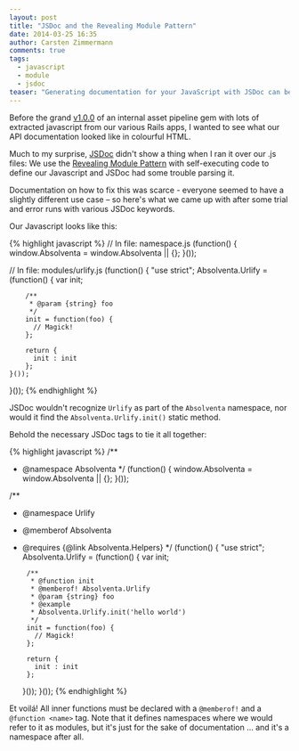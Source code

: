 ```yaml
---
layout: post
title: "JSDoc and the Revealing Module Pattern"
date: 2014-03-25 16:35
author: Carsten Zimmermann
comments: true
tags:
  - javascript
  - module
  - jsdoc
teaser: "Generating documentation for your JavaScript with JSDoc can be tricky for a combination of the Revealing Module Pattern and self-executing Javascript functions. This article shows how JSDoc can be convinced to parse the code anyway."
---
```


Before the grand [v1.0.0](http://en.wikipedia.org/wiki/Beta_version#Beta) of an internal asset pipeline gem  with lots of extracted javascript from our various Rails apps, I wanted to see what our API documentation looked like in colourful HTML.

Much to my surprise, [JSDoc](http://usejsdoc.org/) didn't show a thing when I
ran it over our .js files: We use the [Revealing Module
Pattern](http://www.klauskomenda.com/code/javascript-%20programming-patterns/#revealing)
with self-executing code to define our Javascript and JSDoc had some trouble
parsing it.

Documentation on how to fix this was scarce - everyone seemed to have a slightly different use case – so here's what we came up with after some trial and error runs with various JSDoc keywords.

Our Javascript looks like this:

{% highlight javascript %}
// In file: namespace.js
(function() {
    window.Absolventa = window.Absolventa || {};
}());

// In file: modules/urlify.js
(function() {
    "use strict";
    Absolventa.Urlify = (function() {
        var init;

        /**
         * @param {string} foo
         */
        init = function(foo) {
          // Magick!
        };

        return {
          init : init
        };
    }());
}());
{% endhighlight %}

JSDoc wouldn't recognize `Urlify` as part of the `Absolventa` namespace, nor would it find
the `Absolventa.Urlify.init()` static method.

Behold the necessary JSDoc tags to tie it all together:

{% highlight javascript %}
/**
 * @namespace Absolventa
 */
(function() {
    window.Absolventa = window.Absolventa || {};
}());

/**
 * @namespace Urlify
 * @memberof Absolventa
 * @requires {@link Absolventa.Helpers}
 */
(function() {
    "use strict";
    Absolventa.Urlify = (function() {
        var init;

        /**
         * @function init
         * @memberof! Absolventa.Urlify
         * @param {string} foo
         * @example
         * Absolventa.Urlify.init('hello world')
         */
        init = function(foo) {
          // Magick!
        };

        return {
          init : init
        };
    }());
}());
{% endhighlight %}

Et voilá! All inner functions must be declared with a `@memberof!` and a
`@function <name>` tag. Note that it defines namespaces where we would refer to
it as modules, but it's just for the sake of documentation … and it's a
namespace after all.
